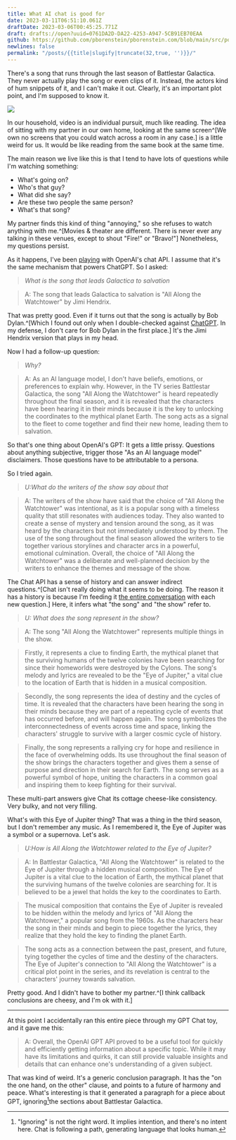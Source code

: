 ```yaml
---
title: What AI chat is good for
date: 2023-03-11T06:51:10.061Z
draftDate: 2023-03-06T00:45:25.771Z
draft: drafts://open?uuid=0761DA2D-DA22-4253-A947-5CB91EB70EAA
github: https://github.com/pborenstein/pborenstein.com/blob/main/src/posts/0761da2d-da22-4253-a947-5cb91eb70eaa.md
newlines: false
permalink: "/posts/{{title|slugify|truncate(32,true, '')}}/"
---
```

There's a song that runs through the last season of Battlestar Galactica. They never actually play the song or even clips of it. Instead, the actors kind of hum snippets of it, and I can't make it out. Clearly, it's an important plot point, and I'm supposed to know it.

![](/assets/img/bsg.jpg)
<!-- excerpt -->

In our household, video is an individual pursuit, much like reading. The idea of sitting with my partner in our own home, looking at the same screen^[We own no screens that you could watch across a room in any case.] is a little weird for us. It would be like reading from the same book at the same time.

The main reason we live like this
is that I tend to have lots of questions while I'm watching something:

- What's going on?
- Who's that guy?
- What did she say?
- Are these two people the same person?
- What's that song?

My partner finds this kind of thing "annoying," so she refuses to watch anything with me.^[Movies & theater are different. There is never ever any talking in these venues, except to shout "Fire!" or "Bravo!"] Nonetheless, my questions persist.

As it happens, I've been [playing](https://pborenstein.dev/posts/c8a9b0e0-b4dc-4227-a612-a4df6f44baec/) with OpenAI's chat API. I assume that it's the same mechanism that powers ChatGPT. So I asked:

> _What is the song that leads Galactica to salvation_

> A: The song that leads Galactica to salvation is "All Along the Watchtower" by Jimi Hendrix.

That was pretty good. Even if it turns out that the song is actually by Bob Dylan.^[Which I found out only when I double-checked against [ChatGPT](https://chat.openai.com). In my defense, I don't care for Bob Dylan in the first place.] It's the Jimi Hendrix version that plays in my head.

Now I had a follow-up question:

> _Why?_

> A: As an AI language model, I don't have beliefs, emotions, or preferences to explain why. However, in the TV series Battlestar Galactica, the song "All Along the Watchtower" is heard repeatedly throughout the final season, and it is revealed that the characters have been hearing it in their minds because it is the key to unlocking the coordinates to the mythical planet Earth. The song acts as a signal to the fleet to come together and find their new home, leading them to salvation.

So that's one thing about OpenAI's GPT: It gets a little prissy. Questions about anything subjective, trigger those "As an AI language model" disclaimers. Those questions have to be attributable to a persona.

So I tried again.

> _U:What do the writers of the show say about that_

> A: The writers of the show have said that the choice of "All Along the Watchtower" was intentional, as it is a popular song with a timeless quality that still resonates with audiences today. They also wanted to create a sense of mystery and tension around the song, as it was heard by the characters but not immediately understood by them. The use of the song throughout the final season allowed the writers to tie together various storylines and character arcs in a powerful, emotional culmination. Overall, the choice of "All Along the Watchtower" was a deliberate and well-planned decision by the writers to enhance the themes and message of the show.

The Chat API has a sense of history and can answer indirect questions.^[Chat isn't really doing what it seems to be doing. The reason it has a history is because I'm feeding it [the entire conversation](https://github.com/pborenstein/drafts-gpt-toys/blob/123b16fb59215d1dbe1cfe40b310b9d916c78517/gptchat.js#L106) with each new question.] Here, it infers what "the song" and "the show" refer to. 


> _U: What does the song represent in the show?_

> A: The song "All Along the Watchtower" represents multiple things in the show. 

> Firstly, it represents a clue to finding Earth, the mythical planet that the surviving humans of the twelve colonies have been searching for since their homeworlds were destroyed by the Cylons. The song's melody and lyrics are revealed to be the "Eye of Jupiter," a vital clue to the location of Earth that is hidden in a musical composition.

> Secondly, the song represents the idea of destiny and the cycles of time. It is revealed that the characters have been hearing the song in their minds because they are part of a repeating cycle of events that has occurred before, and will happen again. The song symbolizes the interconnectedness of events across time and space, linking the characters' struggle to survive with a larger cosmic cycle of history.

> Finally, the song represents a rallying cry for hope and resilience in the face of overwhelming odds. Its use throughout the final season of the show brings the characters together and gives them a sense of purpose and direction in their search for Earth. The song serves as a powerful symbol of hope, uniting the characters in a common goal and inspiring them to keep fighting for their survival.

These multi-part answers give Chat its cottage cheese-like consistency. Very bulky, and not very filling.

What's with this Eye of Jupiter thing? That was a thing in the third season, but I don't remember any music. As I remembered it, the Eye of Jupiter was a symbol or a supernova. Let's ask.


> _U:How is All Along the Watchtower related to the Eye of Jupiter?_

> A: In Battlestar Galactica, "All Along the Watchtower" is related to the Eye of Jupiter through a hidden musical composition. The Eye of Jupiter is a vital clue to the location of Earth, the mythical planet that the surviving humans of the twelve colonies are searching for. It is believed to be a jewel that holds the key to the coordinates to Earth.

> The musical composition that contains the Eye of Jupiter is revealed to be hidden within the melody and lyrics of "All Along the Watchtower," a popular song from the 1960s. As the characters hear the song in their minds and begin to piece together the lyrics, they realize that they hold the key to finding the planet Earth.

> The song acts as a connection between the past, present, and future, tying together the cycles of time and the destiny of the characters. The Eye of Jupiter's connection to "All Along the Watchtower" is a critical plot point in the series, and its revelation is central to the characters' journey towards salvation.

Pretty good. And I didn't have to bother my partner.^[I think callback conclusions are cheesy, and I'm ok with it.]

---

At this point I accidentally ran this entire piece through my GPT Chat toy, and it gave me this:

> A: Overall, the OpenAI GPT API proved to be a useful tool for quickly and efficiently getting information about a specific topic. While it may have its limitations and quirks, it can still provide valuable insights and details that can enhance one's understanding of a given subject.

That was kind of weird. It's a generic conclusion paragraph. It has the "on the one hand, on the other" clause, and points to a future of harmony and peace. What's interesting is that it generated a paragraph for a piece about GPT, ignoring[^ign]the sections about Battlestar Galactica.

[^ign]: "Ignoring" is not the right word. It implies intention, and there's no intent here. Chat is following a path, generating language that looks human.

